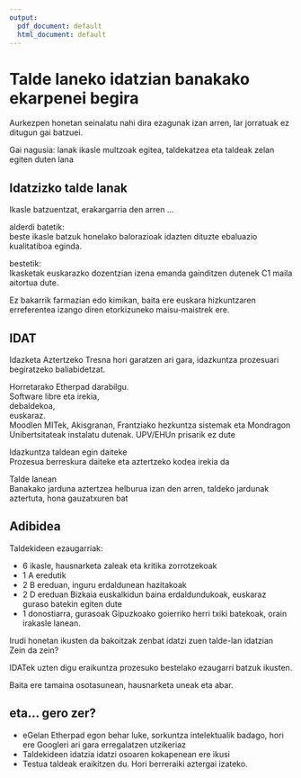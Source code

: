 ```yaml
---
output:
  pdf_document: default
  html_document: default
---
```

# Talde laneko idatzian banakako ekarpenei begira

Aurkezpen honetan seinalatu nahi dira ezagunak izan arren, lar jorratuak ez ditugun gai batzuei.

Gai nagusia: lanak ikasle multzoak egitea, taldekatzea eta taldeak zelan egiten duten lana

## Idatzizko talde lanak

Ikasle batzuentzat, erakargarria den arren ...

alderdi batetik:  
beste ikasle batzuk honelako balorazioak idazten dituzte ebaluazio kualitatiboa eginda.

bestetik:  
Ikasketak euskarazko dozentzian izena emanda gainditzen dutenek C1 maila aitortua dute.

Ez bakarrik farmazian edo kimikan, baita ere euskara hizkuntzaren erreferentea izango diren etorkizuneko maisu-maistrek ere.

## IDAT

Idazketa Aztertzeko Tresna hori garatzen ari gara, idazkuntza prozesuari begiratzeko baliabidetzat.

Horretarako Etherpad darabilgu.  
Software libre eta irekia,  
debaldekoa,  
euskaraz.  
Moodlen MITek, Akisgranan, Frantziako hezkuntza sistemak eta Mondragon Unibertsitateak instalatu dutenak. UPV/EHUn prisarik ez dute

Idazkuntza taldean egin daiteke  
Prozesua berreskura daiteke eta aztertzeko kodea irekia da

Talde lanean  
Banakako jarduna aztertzea helburua izan den arren, taldeko jardunak aztertuta, hona gauzatxuren bat

## Adibidea

Taldekideen ezaugarriak:  
+ 6 ikasle, hausnarketa zaleak eta kritika zorrotzekoak  
+ 1 A eredutik  
+ 2 B ereduan, inguru erdaldunean hazitakoak  
+ 2 D ereduan Bizkaia euskalkidun baina erdaldundukoak, euskaraz guraso batekin egiten dute  
+ 1 donostiarra, gurasoak Gipuzkoako goierriko herri txiki batekoak, orain irakasle lanean.

Irudi honetan ikusten da bakoitzak zenbat idatzi zuen talde-lan idatzian  
Zein da zein?

IDATek uzten digu eraikuntza prozesuko bestelako ezaugarri batzuk ikusten.

Baita ere tamaina osotasunean, hausnarketa uneak eta abar.

## eta... gero zer?

+ eGelan Etherpad egon behar luke, sorkuntza intelektualik badago, hori ere Googleri ari gara erregalatzen utzikeriaz
+ Taldekideen idatzia idatzi osoaren kokapenean ere ikusi
+ Testua taldeak eraikitzen du. Hori berreraiki aztergai izateko.
